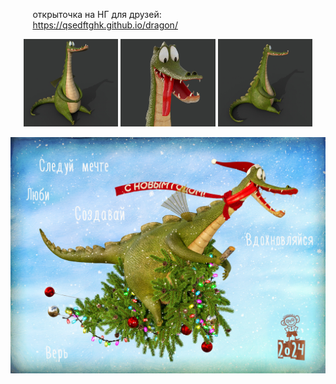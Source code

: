 &nbsp;&nbsp;&nbsp;&nbsp;&nbsp;&nbsp;&nbsp;&nbsp;&nbsp;открыточка на НГ для друзей:
<br>
&nbsp;&nbsp;&nbsp;&nbsp;&nbsp;&nbsp;&nbsp;&nbsp;&nbsp;https://qsedftghk.github.io/dragon/
<br>

<p align="center">
  <img src="https://github.com/qsedftghk/dragon/blob/main/dragon_01.jpg" width="30%">
  <img src="https://github.com/qsedftghk/dragon/blob/main/dragon_03.jpg" width="30%">
  <img src="https://github.com/qsedftghk/dragon/blob/main/dragon_02.jpg" width="30%">
</p>
  <img src="https://github.com/qsedftghk/dragon/blob/main/dragon.jpg">
